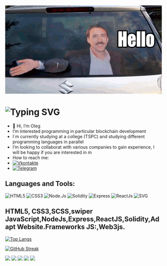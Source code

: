 ![Header](https://github.com/wr479/wr479/blob/main/hello-2.gif)

![Typing SVG](https://readme-typing-svg.herokuapp.com?font=Fira+Code&pause=1000&vCenter=true&width=435&lines=Hello+everyone!+I+am+Oleg.+;I+am+engaged+in+programming.)
=======


- 👋 Hi, I’m Oleg 
- I’m interested programming in particular blockchain development
- I`m currently studying at a college (TSPC) and studying different programming languages in parallel
- I’m looking to collaborat  with various companies to gain experience, I will be happy if you are interested in m
- How to reach me: 
- [![Vkontakte](https://img.shields.io/badge/-Vkontakte-000000?style=flat-sqaure&logo=Vk&logoColor=0077ff)](https://vk.com/icecreamka163)
- [![Telegram](https://img.shields.io/badge/-Telegram-000000?style=flat-sqaure&logo=telegram&logoColor=27A0D9)](https://t.me/wr479)
## Languages and Tools:
![HTML5](https://img.shields.io/badge/-html5-121212?style=for-the-badge&logo=html5)
![CSS3](https://img.shields.io/badge/-css3-121212?style=for-the-badge&logo=css3)
![Node.Js](https://img.shields.io/badge/-node.js-121212?style=for-the-badge&logo=node.js)
![Solidity](https://img.shields.io/badge/-solidity-121212?style=for-the-badge&logo=solidity)
![Express](https://img.shields.io/badge/-express-121212?style=for-the-badge&logo=express)
![ReactJs](https://img.shields.io/badge/-ReactJs-121212?style=for-the-badge&logo=react)
![SVG](https://img.shields.io/badge/-SVG-121212?style=for-the-badge&logo=SVG)
<!-- ![MongoDB](https://img.shields.io/badge/-MongoDB-121212?style=for-the-badge&logo=MongoDB) -->
## HTML5, CSS3,SCSS,swiper JavaScript,NodeJs,Express,ReactJS,Solidity,Adapt Website.Frameworks JS:,Web3js.

[![Top Langs](https://github-readme-stats.vercel.app/api/top-langs/?username=wr479)](https://github.com/anuraghazra/github-readme-stats)

[![GitHub Streak](https://streak-stats.demolab.com?user=wr479&theme=javascript-dark&border_radius=16&date_format=j%20M%5B%20Y%5D&card_width=850)](https://git.io/streak-stats)


![](https://github-profile-summary-cards.vercel.app/api/cards/profile-details?username=wr479&theme=solarized_dark)
![](https://github-profile-summary-cards.vercel.app/api/cards/most-commit-language?username=wr479&theme=solarized_dark)
![](https://github-profile-summary-cards.vercel.app/api/cards/repos-per-language?username=wr479&theme=solarized_dark)
![](https://github-profile-summary-cards.vercel.app/api/cards/stats?username=wr479&theme=solarized_dark)
![](https://github-profile-summary-cards.vercel.app/api/cards/productive-time?username=wr479&theme=solarized_dark)


